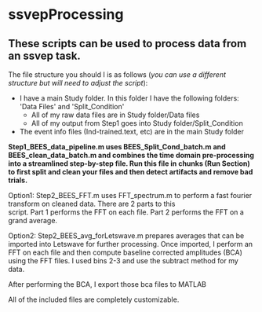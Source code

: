 # ssvepProcessing

## These scripts can be used to process data from an ssvep task. 

The file structure you should I is as follows (*you can use a different structure but will need to adjust the script*):

* I have a main Study folder. In this folder I have the following folders: 'Data Files' and 'Split_Condition'
    * All of my raw data files are in Study folder/Data files
    * All of my output from Step1 goes into Study folder/Split_Condition
* The event info files (Ind-trained.text, etc) are in the main Study folder

**Step1_BEES_data_pipeline.m uses BEES_Split_Cond_batch.m and BEES_clean_data_batch.m and combines the time domain pre-processing into a streamlined step-by-step file. Run this file in chunks (Run Section) to first split and clean your files and then detect artifacts and remove bad trials.**

Option1:
    Step2_BEES_FFT.m uses FFT_spectrum.m to perform a fast fourier transform on cleaned data. There are 2 parts to this   
    script. Part 1 performs the FFT on each file. Part 2 performs the FFT on a grand average.

Option2:
    Step2_BEES_avg_forLetswave.m prepares averages that can be imported into Letswave for further processing.
    Once imported, I perform an FFT on each file and then compute baseline corrected amplitudes (BCA) using the FFT files.
    I used bins 2-3 and use the subtract method for my data.
    
   After performing the BCA, I export those bca files to MATLAB

All of the included files are completely customizable.
